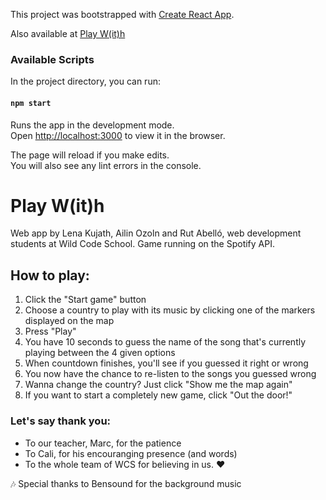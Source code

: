 This project was bootstrapped with [Create React App](https://github.com/facebook/create-react-app).

Also available at [Play W(it)h](http://playwith.es)

### Available Scripts

In the project directory, you can run:

#### `npm start`

Runs the app in the development mode.<br />
Open [http://localhost:3000](http://localhost:3000) to view it in the browser.

The page will reload if you make edits.<br />
You will also see any lint errors in the console.

# Play W(it)h

Web app by Lena Kujath, Ailin Ozoln and Rut Abelló, web development students at Wild Code School. Game running on the Spotify API.

## How to play:

1. Click the "Start game" button
2. Choose a country to play with its music by clicking one of the markers displayed on the map
3. Press "Play"
4. You have 10 seconds to guess the name of the song that's currently playing between the 4 given options
5. When countdown finishes, you'll see if you guessed it right or wrong
6. You now have the chance to re-listen to the songs you guessed wrong
7. Wanna change the country? Just click "Show me the map again"
8. If you want to start a completely new game, click "Out the door!"


### Let's say thank you:

* To our teacher, Marc, for the patience
* To Cali, for his encouranging presence (and words)
* To the whole team of WCS for believing in us. :heart:

:notes: Special thanks to Bensound for the background music
